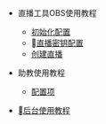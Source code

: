 * 直播工具OBS使用教程

  * [初始化配置](zh-cn/quickstart.md)
  * [直播密钥配置](zh-cn/quickstart.md)
  * [创建直播](zh-cn/quickstart.md)
 

* 助教使用教程

  * [配置项](zh-cn/configuration.md)
  

* [后台使用教程](zh-cn/changelog.md)
